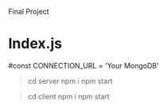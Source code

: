 Final Project

# Index.js 
#const CONNECTION_URL = 'Your MongoDB'

> cd server
> npm i
> npm start


> cd client
> npm i
> npm start
